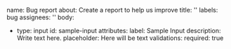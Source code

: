 name: Bug report
about: Create a report to help us improve
title: ''
labels: bug
assignees: ''
body:
- type: input
  id: sample-input
  attributes:
  label: Sample Input
  description: Write text here.
  placeholder: Here will be text
  validations:
  required: true
